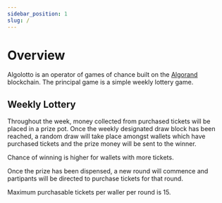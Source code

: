 ```yaml
---
sidebar_position: 1
slug: /
---
```


# Overview

Algolotto is an operator of games of chance built on the [Algorand](https://www.algorand.com/) blockchain. The principal game is a simple weekly lottery game.

## Weekly Lottery

Throughout the week, money collected from purchased tickets will be placed in a prize pot. Once the weekly designated draw block has been reached, a random draw will take place amongst wallets which have purchased tickets and the prize money will be sent to the winner.

Chance of winning is higher for wallets with more tickets.

Once the prize has been dispensed, a new round will commence and partipants will be directed to purchase tickets for that round.

Maximum purchasable tickets per waller per round is 15.
